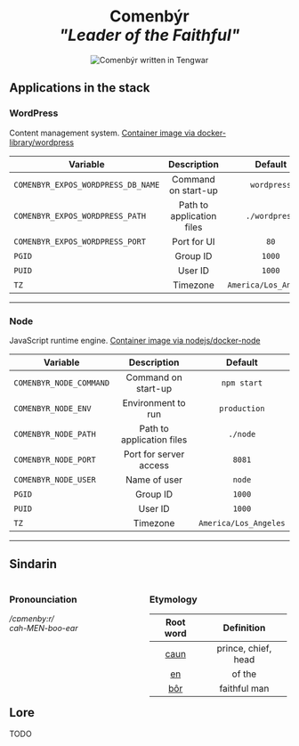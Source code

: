 <div align="center">

# Comenbýr <br>_"Leader of the Faithful"_

<img src="../resources/images/comenbýr.svg" alt="Comenbýr written in Tengwar" style="max-width:100%;">

</div>

## Applications in the stack

### WordPress

Content management system.
[Container image via docker-library/wordpress](https://github.com/docker-library/wordpress/)

| Variable             |        Description        |        Default        |
| -------------------- | :-----------------------: | :-------------------: |
| `COMENBYR_EXPOS_WORDPRESS_DB_NAME` | Command on start-up  |        `wordpress`         |
| `COMENBYR_EXPOS_WORDPRESS_PATH` | Path to application files |       `./wordpress`       |
| `COMENBYR_EXPOS_WORDPRESS_PORT` | Port for UI |        `80`         |
| `PGID`               |         Group ID          |        `1000`         |
| `PUID`               |          User ID          |        `1000`         |
| `TZ`                 |         Timezone          | `America/Los_Angeles` |

---

### Node

JavaScript runtime engine.
[Container image via nodejs/docker-node](https://github.com/nodejs/docker-node)

| Variable             |        Description        |        Default        |
| -------------------- | :-----------------------: | :-------------------: |
| `COMENBYR_NODE_COMMAND` | Command on start-up  |        `npm start`         |
| `COMENBYR_NODE_ENV` | Environment to run  |        `production`         |
| `COMENBYR_NODE_PATH` | Path to application files |       `./node`       |
| `COMENBYR_NODE_PORT` | Port for server access  |        `8081`         |
| `COMENBYR_NODE_USER` | Name of user  |        `node`         |
| `PGID`               |         Group ID          |        `1000`         |
| `PUID`               |          User ID          |        `1000`         |
| `TZ`                 |         Timezone          | `America/Los_Angeles` |

---

## Sindarin

<div style="width:49%; margin-right:1%; float:left;">

### Pronounciation

_/cɒmenby:r/_  
_cah-MEN-boo-ear_

</div>

<div style="width:49%; margin-right:1%; float:left;">

### Etymology

|                Root word                 |   Definition   |
| :--------------------------------------: | :------------: |
| [caun](https://www.elfdict.com/wt/512464) | prince, chief, head |
| [en](https://www.elfdict.com/wt/513910) |   of the    |
| [bôr](https://www.elfdict.com/wt/131792) | faithful man |

</div>

## Lore

TODO
